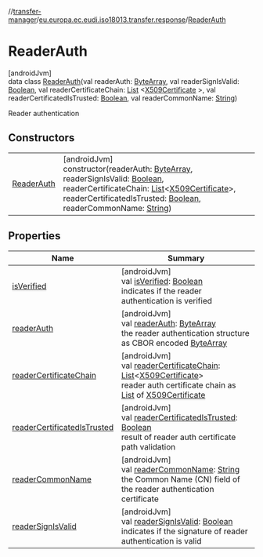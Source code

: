 //[transfer-manager](../../../index.md)/[eu.europa.ec.eudi.iso18013.transfer.response](../index.md)/[ReaderAuth](index.md)

# ReaderAuth

[androidJvm]\
data class [ReaderAuth](index.md)(val
readerAuth: [ByteArray](https://kotlinlang.org/api/latest/jvm/stdlib/kotlin/-byte-array/index.html),
val
readerSignIsValid: [Boolean](https://kotlinlang.org/api/latest/jvm/stdlib/kotlin/-boolean/index.html),
val
readerCertificateChain: [List](https://kotlinlang.org/api/latest/jvm/stdlib/kotlin.collections/-list/index.html)
&lt;[X509Certificate](https://developer.android.com/reference/kotlin/java/security/cert/X509Certificate.html)
&gt;, val
readerCertificatedIsTrusted: [Boolean](https://kotlinlang.org/api/latest/jvm/stdlib/kotlin/-boolean/index.html),
val
readerCommonName: [String](https://kotlinlang.org/api/latest/jvm/stdlib/kotlin/-string/index.html))

Reader authentication

## Constructors

|                               |                                                                                                                                                                                                                                                                                                                                                                                                                                                                                                                                                                                                                                                                                                 |
|-------------------------------|-------------------------------------------------------------------------------------------------------------------------------------------------------------------------------------------------------------------------------------------------------------------------------------------------------------------------------------------------------------------------------------------------------------------------------------------------------------------------------------------------------------------------------------------------------------------------------------------------------------------------------------------------------------------------------------------------|
| [ReaderAuth](-reader-auth.md) | [androidJvm]<br>constructor(readerAuth: [ByteArray](https://kotlinlang.org/api/latest/jvm/stdlib/kotlin/-byte-array/index.html), readerSignIsValid: [Boolean](https://kotlinlang.org/api/latest/jvm/stdlib/kotlin/-boolean/index.html), readerCertificateChain: [List](https://kotlinlang.org/api/latest/jvm/stdlib/kotlin.collections/-list/index.html)&lt;[X509Certificate](https://developer.android.com/reference/kotlin/java/security/cert/X509Certificate.html)&gt;, readerCertificatedIsTrusted: [Boolean](https://kotlinlang.org/api/latest/jvm/stdlib/kotlin/-boolean/index.html), readerCommonName: [String](https://kotlinlang.org/api/latest/jvm/stdlib/kotlin/-string/index.html)) |

## Properties

| Name                                                             | Summary                                                                                                                                                                                                                                                                                                                                                                                                                                                                                                                        |
|------------------------------------------------------------------|--------------------------------------------------------------------------------------------------------------------------------------------------------------------------------------------------------------------------------------------------------------------------------------------------------------------------------------------------------------------------------------------------------------------------------------------------------------------------------------------------------------------------------|
| [isVerified](is-verified.md)                                     | [androidJvm]<br>val [isVerified](is-verified.md): [Boolean](https://kotlinlang.org/api/latest/jvm/stdlib/kotlin/-boolean/index.html)<br>indicates if the reader authentication is verified                                                                                                                                                                                                                                                                                                                                     |
| [readerAuth](reader-auth.md)                                     | [androidJvm]<br>val [readerAuth](reader-auth.md): [ByteArray](https://kotlinlang.org/api/latest/jvm/stdlib/kotlin/-byte-array/index.html)<br>the reader authentication structure as CBOR encoded [ByteArray](https://kotlinlang.org/api/latest/jvm/stdlib/kotlin/-byte-array/index.html)                                                                                                                                                                                                                                       |
| [readerCertificateChain](reader-certificate-chain.md)            | [androidJvm]<br>val [readerCertificateChain](reader-certificate-chain.md): [List](https://kotlinlang.org/api/latest/jvm/stdlib/kotlin.collections/-list/index.html)&lt;[X509Certificate](https://developer.android.com/reference/kotlin/java/security/cert/X509Certificate.html)&gt;<br>reader auth certificate chain as [List](https://kotlinlang.org/api/latest/jvm/stdlib/kotlin.collections/-list/index.html) of [X509Certificate](https://developer.android.com/reference/kotlin/java/security/cert/X509Certificate.html) |
| [readerCertificatedIsTrusted](reader-certificated-is-trusted.md) | [androidJvm]<br>val [readerCertificatedIsTrusted](reader-certificated-is-trusted.md): [Boolean](https://kotlinlang.org/api/latest/jvm/stdlib/kotlin/-boolean/index.html)<br>result of reader auth certificate path validation                                                                                                                                                                                                                                                                                                  |
| [readerCommonName](reader-common-name.md)                        | [androidJvm]<br>val [readerCommonName](reader-common-name.md): [String](https://kotlinlang.org/api/latest/jvm/stdlib/kotlin/-string/index.html)<br>the Common Name (CN) field of the reader authentication certificate                                                                                                                                                                                                                                                                                                         |
| [readerSignIsValid](reader-sign-is-valid.md)                     | [androidJvm]<br>val [readerSignIsValid](reader-sign-is-valid.md): [Boolean](https://kotlinlang.org/api/latest/jvm/stdlib/kotlin/-boolean/index.html)<br>indicates if the signature of reader authentication is valid                                                                                                                                                                                                                                                                                                           |
